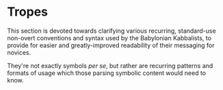 # **Tropes**

This section is devoted towards clarifying various recurring, standard-use non-overt conventions and syntax used by the Babylonian Kabbalists, to provide for easier and greatly-improved readability of their messaging for novices.

They're not exactly symbols *per se*, but rather are recurring patterns and formats of usage which those parsing symbolic content would need to know.